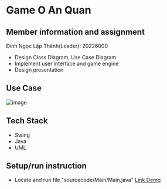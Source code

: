 # Game O An Quan

## Member information and assignment

Đinh Ngọc Lập Thành(Leader): 20226000
- Design Class Diagram, Use Case Diagram
- Implement user interface and game engine
- Design presentation
## Use Case
![image](![image](https://github.com/thanhlap1509/OOP.20232.16/assets/114226005/4fea3d66-f3f5-4f5f-aafd-dcd2c2bdc26a)
)
## Tech Stack
- Swing
- Java
- UML
## Setup/run instruction
- Locate and run file "sourcecode/Main/Main.java"
[Link Demo](https://drive.google.com/file/d/1jffotwsh2h8Qcv748BlJoU6x9vWTBduF/view?usp=sharing)
